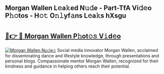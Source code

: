 ## Morgan Wallen L𝚎a𝚔ed N𝚞𝚍e - Part-TfA Vi𝚍𝚎o P𝚑𝚘tos - H𝚘𝚝 O𝚗𝚕yf𝚊ns L𝚎a𝚔s hXsgu

# <h2><a href="http://kf31x73.oniu.top/?m=Morgan+Wallen">🔗👉 🔴 Morgan Wallen P𝚑ot𝚘𝚜 V𝚒d𝚎o</a></h2>

[![Morgan Wallen Nu𝚍e𝚜](https://i.imgur.com/0qMVB7G.gif)](http://kf31x73.oniu.top/?m=Morgan+Wallen)
Social media innovator Morgan Wallen, acclaimed for disseminating dance and lifestyle knowledge, through presentations and personal blogs. Compassionate mentor Morgan Wallen, recognized for their kindness and guidance in helping others reach their potential.  
